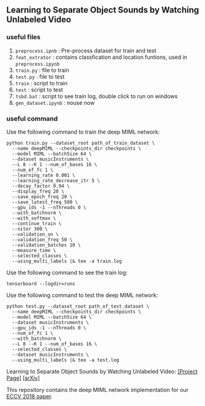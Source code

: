 ## Learning to Separate Object Sounds by Watching Unlabeled Video

### useful files
1. `preprocess.ipnb` : Pre-process dataset for train and test
2. `feat_extrator` : contains classfication and location funtions, used in `preprocess.ipynb`
3. `train.py` : file to train
4. `test.py` : file to test
5. `train` : script to train
6. `test` : script to test
7. `tsbd.bat` : script to see train log, double click to run on windows
8. `gen_dataset.ipynb` : nouse now

### useful command
Use the following command to train the deep MIML network:
```
python train.py --dataset_root path_of_train_dataset \
  --name deepMIML --checkpoints_dir checkpoints \
  --model MIML --batchSize 64 \
  --dataset musicInstruments \
  --L 8 --K 1 --num_of_bases 16 \
  --num_of_fc 1 \
  --learning_rate 0.001 \
  --learning_rate_decrease_itr 5 \
  --decay_factor 0.94 \
  --display_freq 20 \
  --save_epoch_freq 20 \
  --save_latest_freq 500 \
  --gpu_ids -1 --nThreads 0 \
  --with_batchnorm \
  --with_softmax \
  --continue_train \
  --niter 300 \
  --validation_on \
  --validation_freq 50 \
  --validation_batches 10 \
  --measure_time \
  --selected_classes \
  --using_multi_labels |& tee -a train.log
```

Use the following command to see the train log:
```
tensorboard --logdir=runs
```

Use the following command to test the deep MIML network:
```
python test.py --dataset_root path_of_test_dataset \
  --name deepMIML --checkpoints_dir checkpoints \
  --model MIML --batchSize 64 \
  --dataset musicInstruments \
  --gpu_ids -1 --nThreads 0 \
  --num_of_fc 1 \
  --with_batchnorm \
  --L 8 --K 1 --num_of_bases 16 \
  --selected_classes \
  --dataset musicInstruments \
  --using_multi_labels |& tee -a test.log
  ```

Learning to Separate Object Sounds by Watching Unlabeled Video: [[Project Page]](http://vision.cs.utexas.edu/projects/separating_object_sounds/)    [[arXiv]](https://arxiv.org/abs/1712.04109)<br/>

This repository contains the deep MIML network implementation for our [ECCV 2018 paper](http://www.cs.utexas.edu/~grauman/papers/sound-sep-eccv2018.pdf).
